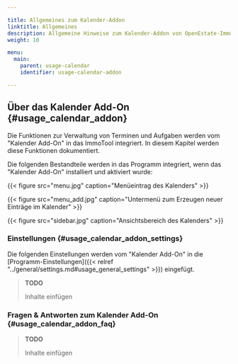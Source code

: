 ```yaml
---

title: Allgemeines zum Kalender-Addon
linktitle: Allgemeines
description: Allgemeine Hinweise zum Kalender-Addon von OpenEstate-ImmoTool…
weight: 10

menu:
  main:
    parent: usage-calendar
    identifier: usage-calendar-addon

---
```


## Über das Kalender Add-On {#usage_calendar_addon}

Die Funktionen zur Verwaltung von Terminen und Aufgaben werden vom "Kalender Add-On" in das ImmoTool integriert. In diesem Kapitel werden diese Funktionen dokumentiert.

Die folgenden Bestandteile werden in das Programm integriert, wenn das "Kalender Add-On" installiert und aktiviert wurde:

{{< figure src="menu.jpg" caption="Menüeintrag des Kalenders" >}}

{{< figure src="menu_add.jpg" caption="Untermenü zum Erzeugen neuer Einträge im Kalender" >}}

{{< figure src="sidebar.jpg" caption="Ansichtsbereich des Kalenders" >}}


### Einstellungen {#usage_calendar_addon_settings}

Die folgenden Einstellungen werden vom "Kalender Add-On" in die [Programm-Einstellungen]({{< relref "../general/settings.md#usage_general_settings" >}}) eingefügt.

> **TODO**
>
> Inhalte einfügen


### Fragen & Antworten zum Kalender Add-On {#usage_calendar_addon_faq}

> **TODO**
>
> Inhalte einfügen
